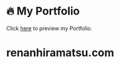 # 🔥 My Portfolio
Click [here](https://renanhiramatsu.com) to preview my Portfolio.
# renanhiramatsu.com

